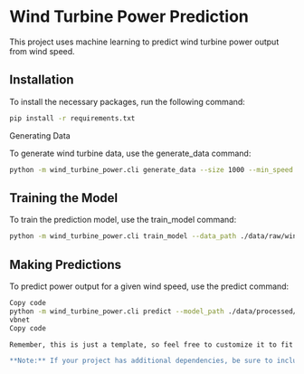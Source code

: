 # Wind Turbine Power Prediction

This project uses machine learning to predict wind turbine power output from wind speed. 

## Installation

To install the necessary packages, run the following command:

```bash
pip install -r requirements.txt
```
Generating Data

To generate wind turbine data, use the generate_data command:

```bash
python -m wind_turbine_power.cli generate_data --size 1000 --min_speed 3 --max_speed 25 --std_dev 2 --power_coeff 0.5 --out_path ./data/raw/wind_turbine_data.csv
```

## Training the Model

To train the prediction model, use the train_model command:

```bash
python -m wind_turbine_power.cli train_model --data_path ./data/raw/wind_turbine_data.csv --model_path ./data/processed/wind_turbine_model.pkl
```

## Making Predictions

To predict power output for a given wind speed, use the predict command:

```bash
Copy code
python -m wind_turbine_power.cli predict --model_path ./data/processed/wind_turbine_model.pkl --wind_speed 10
vbnet
Copy code

Remember, this is just a template, so feel free to customize it to fit your project's needs.

**Note:** If your project has additional dependencies, be sure to include them in a `requirements.txt` file, or mention the need for users to run `python setup.py install` or `pip install .` in your installation instructions.